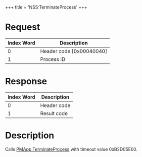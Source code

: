 +++
title = 'NSS:TerminateProcess'
+++

# Request

| Index Word | Description                |
|------------|----------------------------|
| 0          | Header code \[0x00040040\] |
| 1          | Process ID                 |

# Response

| Index Word | Description |
|------------|-------------|
| 0          | Header code |
| 1          | Result code |

# Description

Calls [PMApp:TerminateProcess](PMApp:TerminateProcess "wikilink") with
timeout value 0xB2D05E00.
